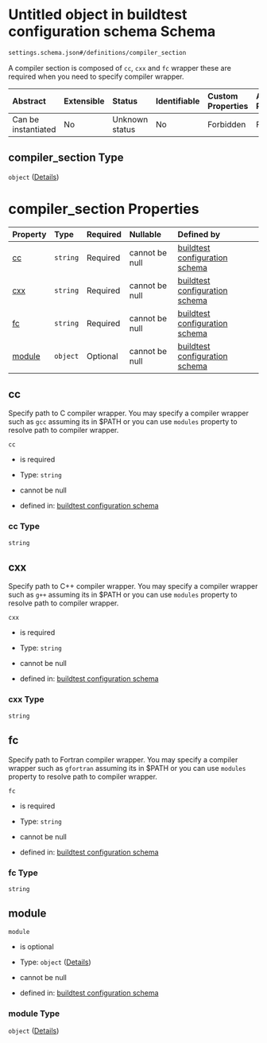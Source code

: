 # Untitled object in buildtest configuration schema Schema

```txt
settings.schema.json#/definitions/compiler_section
```

A compiler section is composed of `cc`, `cxx` and `fc` wrapper these are required when you need to specify compiler wrapper.

| Abstract            | Extensible | Status         | Identifiable | Custom Properties | Additional Properties | Access Restrictions | Defined In                                                                  |
| :------------------ | :--------- | :------------- | :----------- | :---------------- | :-------------------- | :------------------ | :-------------------------------------------------------------------------- |
| Can be instantiated | No         | Unknown status | No           | Forbidden         | Forbidden             | none                | [settings.schema.json*](../out/settings.schema.json "open original schema") |

## compiler_section Type

`object` ([Details](settings-definitions-compiler_section.md))

# compiler_section Properties

| Property          | Type     | Required | Nullable       | Defined by                                                                                                                              |
| :---------------- | :------- | :------- | :------------- | :-------------------------------------------------------------------------------------------------------------------------------------- |
| [cc](#cc)         | `string` | Required | cannot be null | [buildtest configuration schema](settings-definitions-cc.md "settings.schema.json#/definitions/compiler_section/properties/cc")         |
| [cxx](#cxx)       | `string` | Required | cannot be null | [buildtest configuration schema](settings-definitions-cxx.md "settings.schema.json#/definitions/compiler_section/properties/cxx")       |
| [fc](#fc)         | `string` | Required | cannot be null | [buildtest configuration schema](settings-definitions-fc.md "settings.schema.json#/definitions/compiler_section/properties/fc")         |
| [module](#module) | `object` | Optional | cannot be null | [buildtest configuration schema](settings-definitions-module.md "settings.schema.json#/definitions/compiler_section/properties/module") |

## cc

Specify path to C compiler wrapper. You may specify a compiler wrapper such as `gcc` assuming its in $PATH or you can use `modules` property to resolve path to compiler wrapper.

`cc`

*   is required

*   Type: `string`

*   cannot be null

*   defined in: [buildtest configuration schema](settings-definitions-cc.md "settings.schema.json#/definitions/compiler_section/properties/cc")

### cc Type

`string`

## cxx

Specify path to C++ compiler wrapper. You may specify a compiler wrapper such as `g++` assuming its in $PATH or you can use `modules` property to resolve path to compiler wrapper.

`cxx`

*   is required

*   Type: `string`

*   cannot be null

*   defined in: [buildtest configuration schema](settings-definitions-cxx.md "settings.schema.json#/definitions/compiler_section/properties/cxx")

### cxx Type

`string`

## fc

Specify path to Fortran compiler wrapper. You may specify a compiler wrapper such as `gfortran` assuming its in $PATH or you can use `modules` property to resolve path to compiler wrapper.

`fc`

*   is required

*   Type: `string`

*   cannot be null

*   defined in: [buildtest configuration schema](settings-definitions-fc.md "settings.schema.json#/definitions/compiler_section/properties/fc")

### fc Type

`string`

## module



`module`

*   is optional

*   Type: `object` ([Details](settings-definitions-module.md))

*   cannot be null

*   defined in: [buildtest configuration schema](settings-definitions-module.md "settings.schema.json#/definitions/compiler_section/properties/module")

### module Type

`object` ([Details](settings-definitions-module.md))
